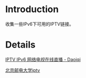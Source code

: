 # Introduction #

收集一些IPv6下可用的IPTV链接。


# Details #




<a href='http://www.daoiqi.com/iptv6.html'>IPTV IPv6 网络电视在线直播 - Daoiqi</a>

<a href='http://iptv.bupt.edu.cn/'>北京邮电大学iptv</a>